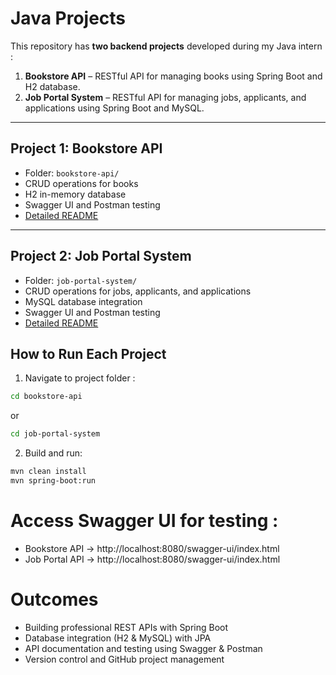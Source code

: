 # Java Projects #

This repository has **two backend projects** developed during my Java intern :

1. **Bookstore API** – RESTful API for managing books using Spring Boot and H2 database.  
2. **Job Portal System** – RESTful API for managing jobs, applicants, and applications using Spring Boot and MySQL.

---

## Project 1: Bookstore API

- Folder: `bookstore-api/`
- CRUD operations for books
- H2 in-memory database
- Swagger UI and Postman testing
- [Detailed README](./bookstore-api/README.md)

---

## Project 2: Job Portal System

- Folder: `job-portal-system/`
- CRUD operations for jobs, applicants, and applications
- MySQL database integration
- Swagger UI and Postman testing
- [Detailed README](./job-portal-system/README.md)

## How to Run Each Project

1. Navigate to project folder :
   
```bash
cd bookstore-api
```
or 

```bash
cd job-portal-system
```

2. Build and run:
   
```bash
mvn clean install
mvn spring-boot:run
```

# Access Swagger UI for testing : #

- Bookstore API → http://localhost:8080/swagger-ui/index.html
- Job Portal API → http://localhost:8080/swagger-ui/index.html

# Outcomes #

- Building professional REST APIs with Spring Boot
- Database integration (H2 & MySQL) with JPA
- API documentation and testing using Swagger & Postman
- Version control and GitHub project management
